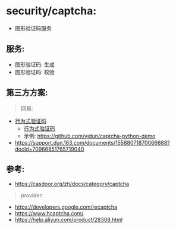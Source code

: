 # security/captcha:

- 图形验证码服务

## 服务:

- 图形验证码: 生成
- 图形验证码: 校验

## 第三方方案:

> 网易:

- [行为式验证码](https://dun.163.com/product/captcha)
    - [行为式验证码](https://support.dun.163.com/documents/15588062143475712?docId=34051088400437248)
    - 示例: https://github.com/yidun/captcha-python-demo
- https://support.dun.163.com/documents/15588071870066688?docId=70966851765719040

## 参考:

- https://casdoor.org/zh/docs/category/captcha

> provider:

- https://developers.google.com/recaptcha
- https://www.hcaptcha.com/
- https://help.aliyun.com/product/28308.html